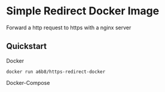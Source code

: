 # Simple Redirect Docker Image
Forward a http request to https with a nginx server

## Quickstart
Docker
```
docker run a6b8/https-redirect-docker
```

Docker-Compose
```

```


